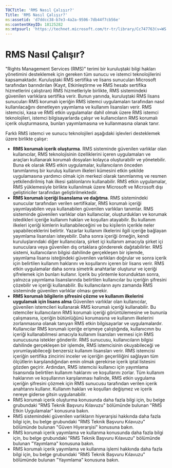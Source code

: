 ```yaml
---
TOCTitle: 'RMS Nasıl Çalışır?'
Title: 'RMS Nasıl Çalışır?'
ms:assetid: 'd7ddcc38-b7e3-4a2a-9506-7db44f7cb56e'
ms:contentKeyID: 18125282
ms:mtpsurl: 'https://technet.microsoft.com/tr-tr/library/Cc747763(v=WS.10)'
---
```


RMS Nasıl Çalışır?
==================

"Rights Management Services (RMS)" terimi bir kuruluştaki bilgi hakları yönetimini desteklemek için gereken tüm sunucu ve istemci teknolojilerini kapsamaktadır. Kuruluştaki RMS sertifika ve lisans sunucuları Microsoft tarafından barındırılan (Kayıt, Etkinleştirme ve RMS hesabı sertifika hizmetlerini çalıştıran) RMS hizmetleriyle birlikte, RMS sistemindeki güvenilen varlıklara sertifika verir. Bunun yanında, kuruluştaki RMS lisans sunucuları RMS korumalı içeriğin RMS istemci uygulamaları tarafından nasıl kullanılacağını denetleyen yayımlama ve kullanım lisansları verir. RMS istemcisi, kasa ve RMS etkin uygulamalar dahil olmak üzere RMS istemci teknolojileri, istemci bilgisayarlarda çalışır ve kullanıcıların RMS korumalı içerik oluşturmasına, bunları yayımlamasına ve kullanmasına olanak tanır.

Farklı RMS istemci ve sunucu teknolojileri aşağıdaki işlevleri desteklemek üzere birlikte çalışır:

-   **RMS korumalı içerik oluşturma**. RMS sisteminde güvenilen varlıklar olan kullanıcılar, RMS teknolojisinin özelliklerini içeren uygulamaları ve araçları kullanarak korumalı dosyaları kolayca oluşturabilir ve yönetebilir. Buna ek olarak RMS etkin uygulamalar, kullanıcıların önceden tanımlanmış bir kuruluş kullanım ilkeleri kümesini etkin şekilde uygulamasına yardımcı olmak için merkezi olarak tanımlanmış ve resmen yetkilendirilmiş hak ilkesi şablonlarını kullanabilir. RMS etkin uygulamalar, RMS yüklemesiyle birlikte kullanılmak üzere Microsoft ve Microsoft dışı geliştiriciler tarafından geliştirilmektedir.
-   **RMS korumalı içeriği lisanslama ve dağıtma**. RMS sistemindeki sunucular tarafından verilen sertifikalar, RMS korumalı içeriği yayımlayabilen veya kullanabilen güvenilen varlıkları tanımlar. RMS sisteminde güvenilen varlıklar olan kullanıcılar, oluşturdukları ve korumak istedikleri içeriğe kullanım hakları ve koşulları atayabilir. Bu kullanım ilkeleri içeriği kimlerin kullanabileceğini ve bu kişilerin içerikle neler yapabileceklerini belirtir. Yazarlar kullanım ilkelerini ilgili içeriğe bağlayan yayımlama lisansları isteyebilir. Daha sonra içeriği örneğin, kendi kuruluşlarındaki diğer kullanıcılara, şirket içi kullanım amacıyla şirket içi sunuculara veya güvenilen dış ortaklara göndererek dağıtabilirler.
    RMS sistemi, kullanıcıların bilgisi dahilinde gerçekleşen bir işlemde, yayımlama lisansı isteğindeki güvenilen varlıkları doğrular ve sonra içerik için belirtilen kullanım haklarını ve koşullarını içeren bir lisans verir. RMS etkin uygulamalar daha sonra simetrik anahtarlar oluşturur ve içeriği şifrelemek için bunları kullanır. İçerik bu yöntemle korunduktan sonra, yalnızca yayımlama lisanslarında belirtilen kullanıcılar bu içeriğin şifresini çözebilir ve içeriği kullanabilir. Bu kullanıcıların aynı zamanda RMS sisteminde güvenilen varlıklar olması gerekir.
-   **RMS korumalı bilgilerin şifresini çözme ve kullanım ilkelerini uygulamak için lisans alma** Güvenilen varlıklar olan kullanıcılar, güvenilen istemcileri kullanarak RMS korumalı içeriği kullanabilir. Bu istemciler kullanıcıların RMS korumalı içeriği görüntülemesine ve bununla çalışmasına, içeriğin bütünlüğünü korumasına ve kullanım ilkelerini zorlanmasına olanak tanıyan RMS etkin bilgisayarlar ve uygulamalardır. Kullanıcılar RMS korumalı içeriğe erişmeye çalıştığında, kullanıcının bu içeriği kullanabilmesi amacıyla kullanım lisansları vermesi için RMS sunucusuna istekler gönderilir.
    RMS sunucusu, kullanıcıların bilgisi dahilinde gerçekleşen bir işlemde, RMS istemcisinin okuyabileceği ve yorumlayabileceği benzersiz kullanım lisansları verir. RMS istemcisi içeriğin sertifika zincirini inceler ve içeriğin geçerliliğini sağlayan tüm ölçütlerin karşılandığından emin olmak gerekirse içerik iptal listesini gözden geçirir. Ardından, RMS istemcisi kullanıcı için yayımlama lisansında belirtilen kullanım haklarını ve koşullarını zorlar. Tüm kullanım haklarının ve koşullarının karşılanması halinde, RMS etkin uygulama içeriğin şifresini çözmek için RMS sunucusu tarafından verilen içerik anahtarını kullanır. Kullanım hakları ve koşulları değişmez ve içerik nereye giderse gitsin uygulanabilir.
-   RMS korumalı içerik oluşturma konusunda daha fazla bilgi için, bu belge grubundaki "RMS Teknik Başvuru Kılavuzu" bölümünde bulunan "RMS Etkin Uygulamalar" konusuna bakın.
-   RMS sistemindeki güvenilen varlıkların hiyerarşisi hakkında daha fazla bilgi için, bu belge grubundaki "RMS Teknik Başvuru Kılavuzu" bölümünde bulunan "Güven Hiyerarşisi" konusuna bakın.
-   RMS korumalı içerik yayımlama ve kullanma konusunda daha fazla bilgi için, bu belge grubundaki "RMS Teknik Başvuru Kılavuzu" bölümünde bulunan "Yayımlama" konusuna bakın.
-   RMS korumalı içerik yayımlama ve kullanma işlemi hakkında daha fazla bilgi için, bu belge grubundaki "RMS Teknik Başvuru Kılavuzu" bölümünde bulunan "Yayımlama" konusuna bakın.
